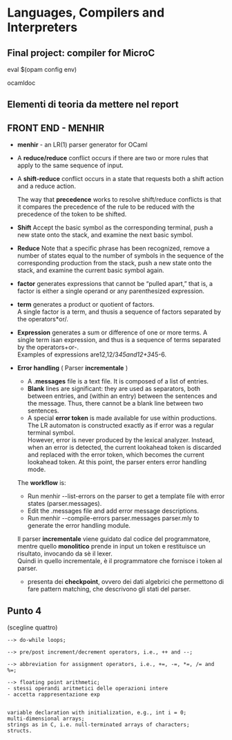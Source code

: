 # Languages, Compilers and Interpreters

## Final project: compiler for MicroC

eval $(opam config env)

ocamldoc

## Elementi di teoria da mettere nel report

## FRONT END - MENHIR
 - **menhir** - an LR(1) parser generator for OCaml 

 - A **reduce/reduce** conflict occurs if there are two or more rules that apply to the same sequence of input.
 - A **shift-reduce** conflict occurs in a state that requests both a shift action and a reduce action.

    The way that **precedence** works to resolve shift/reduce conflicts is that it compares the precedence of the rule to be reduced with the precedence of the token to be shifted.

- **Shift**
    Accept the basic symbol as the corresponding terminal, push a new state onto the stack, and examine the next basic symbol.

- **Reduce**
    Note that a specific phrase has been recognized, remove a number of states equal to the number of symbols in the sequence of the corresponding production from the stack, push a new state onto the stack, and examine the current basic symbol again. 

- **factor** generates  expressions that cannot be  “pulled apart,”  that is,  a  factor is either a single operand or any parenthesized expression.
- **term** generates a product or quotient of factors.<br> A single factor is a term, and thusis a sequence of factors separated by the operators*or/.  
- **Expression** generates a sum or difference of one or more terms. A single term isan expression, and thus is a sequence of terms separated by the operators+or-.<br>
Examples of expressions are12,12/3*45and12+3*45-6.
<p>

- **Error handling** ( Parser **incrementale** )
    - A .__messages__ file is a text file. It is composed of a list of entries. 
    - **Blank** lines are significant: they are used as separators, both between entries, and (within an entry) between the sentences and the message. Thus, there cannot be a blank line between two sentences. 
    - A special **error token** is made available for use within productions. <br>
    The LR automaton is constructed exactly as if error was a regular terminal symbol.<br>
    However, error is never produced by the lexical analyzer. Instead, when an error is detected, the current lookahead token is discarded and replaced with the error token, which becomes the current lookahead token. At this point, the parser enters error handling mode.<p>

    The **workflow** is:

    - Run menhir --list-errors on the parser to get a template file with error states (parser.messages).
    - Edit the .messages file and add error message descriptions.
    - Run menhir --compile-errors parser.messages parser.mly to generate the error handling module.

    Il parser **incrementale** viene guidato dal codice del programmatore, mentre quello **monolitico** prende in input un token e restituisce un risultato, invocando da sè il lexer.<br>
    Quindi in quello incrementale, è il programmatore che fornisce i token al parser.
    - presenta dei **checkpoint**, ovvero dei dati algebrici che permettono di fare pattern matching, che descrivono gli stati del parser.

    

<p>

## Punto 4 
(scegline quattro)

    --> do-while loops;

    --> pre/post increment/decrement operators, i.e., ++ and --;

    --> abbreviation for assignment operators, i.e., +=, -=, *=, /= and %=;

    --> floating point arithmetic;
    - stessi operandi aritmetici delle operazioni intere
    - accetta rappresentazione exp
    

    variable declaration with initialization, e.g., int i = 0;
    multi-dimensional arrays;
    strings as in C, i.e. null-terminated arrays of characters;
    structs.
